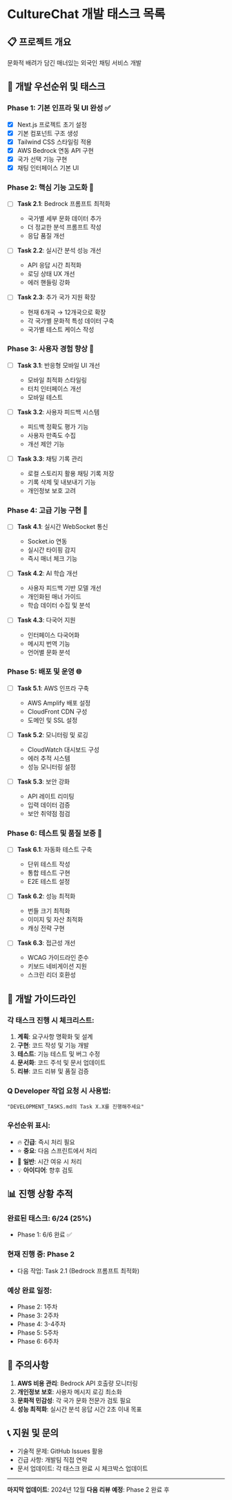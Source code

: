 # CultureChat 개발 태스크 목록

## 📋 프로젝트 개요
문화적 배려가 담긴 매너있는 외국인 채팅 서비스 개발

## 🎯 개발 우선순위 및 태스크

### Phase 1: 기본 인프라 및 UI 완성 ✅
- [x] Next.js 프로젝트 초기 설정
- [x] 기본 컴포넌트 구조 생성
- [x] Tailwind CSS 스타일링 적용
- [x] AWS Bedrock 연동 API 구현
- [x] 국가 선택 기능 구현
- [x] 채팅 인터페이스 기본 UI

### Phase 2: 핵심 기능 고도화 🔄
- [ ] **Task 2.1**: Bedrock 프롬프트 최적화
  - 국가별 세부 문화 데이터 추가
  - 더 정교한 분석 프롬프트 작성
  - 응답 품질 개선

- [ ] **Task 2.2**: 실시간 분석 성능 개선
  - API 응답 시간 최적화
  - 로딩 상태 UX 개선
  - 에러 핸들링 강화

- [ ] **Task 2.3**: 추가 국가 지원 확장
  - 현재 6개국 → 12개국으로 확장
  - 각 국가별 문화적 특성 데이터 구축
  - 국가별 테스트 케이스 작성

### Phase 3: 사용자 경험 향상 📱
- [ ] **Task 3.1**: 반응형 모바일 UI 개선
  - 모바일 최적화 스타일링
  - 터치 인터페이스 개선
  - 모바일 테스트

- [ ] **Task 3.2**: 사용자 피드백 시스템
  - 피드백 정확도 평가 기능
  - 사용자 만족도 수집
  - 개선 제안 기능

- [ ] **Task 3.3**: 채팅 기록 관리
  - 로컬 스토리지 활용 채팅 기록 저장
  - 기록 삭제 및 내보내기 기능
  - 개인정보 보호 고려

### Phase 4: 고급 기능 구현 🚀
- [ ] **Task 4.1**: 실시간 WebSocket 통신
  - Socket.io 연동
  - 실시간 타이핑 감지
  - 즉시 매너 체크 기능

- [ ] **Task 4.2**: AI 학습 개선
  - 사용자 피드백 기반 모델 개선
  - 개인화된 매너 가이드
  - 학습 데이터 수집 및 분석

- [ ] **Task 4.3**: 다국어 지원
  - 인터페이스 다국어화
  - 메시지 번역 기능
  - 언어별 문화 분석

### Phase 5: 배포 및 운영 🌐
- [ ] **Task 5.1**: AWS 인프라 구축
  - AWS Amplify 배포 설정
  - CloudFront CDN 구성
  - 도메인 및 SSL 설정

- [ ] **Task 5.2**: 모니터링 및 로깅
  - CloudWatch 대시보드 구성
  - 에러 추적 시스템
  - 성능 모니터링 설정

- [ ] **Task 5.3**: 보안 강화
  - API 레이트 리미팅
  - 입력 데이터 검증
  - 보안 취약점 점검

### Phase 6: 테스트 및 품질 보증 🧪
- [ ] **Task 6.1**: 자동화 테스트 구축
  - 단위 테스트 작성
  - 통합 테스트 구현
  - E2E 테스트 설정

- [ ] **Task 6.2**: 성능 최적화
  - 번들 크기 최적화
  - 이미지 및 자산 최적화
  - 캐싱 전략 구현

- [ ] **Task 6.3**: 접근성 개선
  - WCAG 가이드라인 준수
  - 키보드 네비게이션 지원
  - 스크린 리더 호환성

## 🔧 개발 가이드라인

### 각 태스크 진행 시 체크리스트:
1. **계획**: 요구사항 명확화 및 설계
2. **구현**: 코드 작성 및 기능 개발
3. **테스트**: 기능 테스트 및 버그 수정
4. **문서화**: 코드 주석 및 문서 업데이트
5. **리뷰**: 코드 리뷰 및 품질 검증

### Q Developer 작업 요청 시 사용법:
```
"DEVELOPMENT_TASKS.md의 Task X.X를 진행해주세요"
```

### 우선순위 표시:
- 🔥 **긴급**: 즉시 처리 필요
- ⭐ **중요**: 다음 스프린트에서 처리
- 📝 **일반**: 시간 여유 시 처리
- 💡 **아이디어**: 향후 검토

## 📊 진행 상황 추적

### 완료된 태스크: 6/24 (25%)
- Phase 1: 6/6 완료 ✅

### 현재 진행 중: Phase 2
- 다음 작업: Task 2.1 (Bedrock 프롬프트 최적화)

### 예상 완료 일정:
- Phase 2: 1주차
- Phase 3: 2주차  
- Phase 4: 3-4주차
- Phase 5: 5주차
- Phase 6: 6주차

## 🚨 주의사항

1. **AWS 비용 관리**: Bedrock API 호출량 모니터링
2. **개인정보 보호**: 사용자 메시지 로깅 최소화
3. **문화적 민감성**: 각 국가 문화 전문가 검토 필요
4. **성능 최적화**: 실시간 분석 응답 시간 2초 이내 목표

## 📞 지원 및 문의

- 기술적 문제: GitHub Issues 활용
- 긴급 사항: 개발팀 직접 연락
- 문서 업데이트: 각 태스크 완료 시 체크박스 업데이트

---

**마지막 업데이트**: 2024년 12월
**다음 리뷰 예정**: Phase 2 완료 후